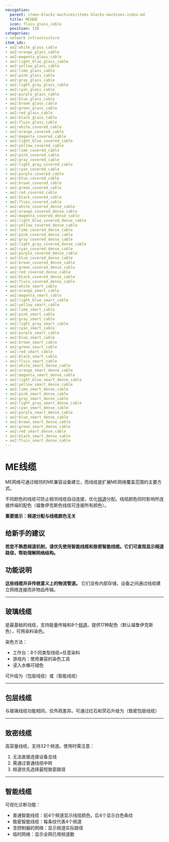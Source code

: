 ```yaml
---
navigation:
  parent: items-blocks-machines/items-blocks-machines-index.md
  title: ME线缆
  icon: fluix_glass_cable
  position: 110
categories:
- network infrastructure
item_ids:
- ae2:white_glass_cable
- ae2:orange_glass_cable
- ae2:magenta_glass_cable
- ae2:light_blue_glass_cable
- ae2:yellow_glass_cable
- ae2:lime_glass_cable
- ae2:pink_glass_cable
- ae2:gray_glass_cable
- ae2:light_gray_glass_cable
- ae2:cyan_glass_cable
- ae2:purple_glass_cable
- ae2:blue_glass_cable
- ae2:brown_glass_cable
- ae2:green_glass_cable
- ae2:red_glass_cable
- ae2:black_glass_cable
- ae2:fluix_glass_cable
- ae2:white_covered_cable
- ae2:orange_covered_cable
- ae2:magenta_covered_cable
- ae2:light_blue_covered_cable
- ae2:yellow_covered_cable
- ae2:lime_covered_cable
- ae2:pink_covered_cable
- ae2:gray_covered_cable
- ae2:light_gray_covered_cable
- ae2:cyan_covered_cable
- ae2:purple_covered_cable
- ae2:blue_covered_cable
- ae2:brown_covered_cable
- ae2:green_covered_cable
- ae2:red_covered_cable
- ae2:black_covered_cable
- ae2:fluix_covered_cable
- ae2:white_covered_dense_cable
- ae2:orange_covered_dense_cable
- ae2:magenta_covered_dense_cable
- ae2:light_blue_covered_dense_cable
- ae2:yellow_covered_dense_cable
- ae2:lime_covered_dense_cable
- ae2:pink_covered_dense_cable
- ae2:gray_covered_dense_cable
- ae2:light_gray_covered_dense_cable
- ae2:cyan_covered_dense_cable
- ae2:purple_covered_dense_cable
- ae2:blue_covered_dense_cable
- ae2:brown_covered_dense_cable
- ae2:green_covered_dense_cable
- ae2:red_covered_dense_cable
- ae2:black_covered_dense_cable
- ae2:fluix_covered_dense_cable
- ae2:white_smart_cable
- ae2:orange_smart_cable
- ae2:magenta_smart_cable
- ae2:light_blue_smart_cable
- ae2:yellow_smart_cable
- ae2:lime_smart_cable
- ae2:pink_smart_cable
- ae2:gray_smart_cable
- ae2:light_gray_smart_cable
- ae2:cyan_smart_cable
- ae2:purple_smart_cable
- ae2:blue_smart_cable
- ae2:brown_smart_cable
- ae2:green_smart_cable
- ae2:red_smart_cable
- ae2:black_smart_cable
- ae2:fluix_smart_cable
- ae2:white_smart_dense_cable
- ae2:orange_smart_dense_cable
- ae2:magenta_smart_dense_cable
- ae2:light_blue_smart_dense_cable
- ae2:yellow_smart_dense_cable
- ae2:lime_smart_dense_cable
- ae2:pink_smart_dense_cable
- ae2:gray_smart_dense_cable
- ae2:light_gray_smart_dense_cable
- ae2:cyan_smart_dense_cable
- ae2:purple_smart_dense_cable
- ae2:blue_smart_dense_cable
- ae2:brown_smart_dense_cable
- ae2:green_smart_dense_cable
- ae2:red_smart_dense_cable
- ae2:black_smart_dense_cable
- ae2:fluix_smart_dense_cable
---
```


# ME线缆

<GameScene zoom="3" background="transparent">
  <ImportStructure src="../assets/assemblies/cables.snbt" />
  <IsometricCamera yaw="180" pitch="30" />
</GameScene>

ME网络可通过相邻的ME兼容设备建立，而线缆是扩展ME网络覆盖范围的主要方式。

不同颜色的线缆可防止相邻线缆自动连接，优化[频道](../ae2-mechanics/channels.md)分配。线缆颜色同时影响所连接终端的配色（福鲁伊克斯色线缆可连接所有颜色）。

**重要提示：频道分配与线缆颜色无关**

## 给新手的建议

**若您不熟悉频道机制，请优先使用智能线缆和致密智能线缆。它们可直观显示频道路径，帮助理解网络结构。**

## 功能说明

**这些线缆并非传统意义上的物流管道。** 它们没有内部存储，设备之间通过线缆建立网络连接而非物品传输。

---

## 玻璃线缆

<GameScene zoom="6" background="transparent">
<ImportStructure src="../assets/assemblies/fluix_glass_cable.snbt" />
<IsometricCamera yaw="195" pitch="30" />
</GameScene>

<ItemLink id="fluix_glass_cable" />是最基础的线缆，支持能量传输和8个[频道](../ae2-mechanics/channels.md)。提供17种配色（默认福鲁伊克斯色），可用染料染色。

染色方法：
- 工作台：8个同类型线缆+任意染料
- 游戏内：使用兼容的染色工具
- 浸入水桶可褪色

可升级为<ItemLink id="fluix_covered_cable" />（包层线缆）或<ItemLink id="fluix_smart_cable" />（智能线缆）

<RecipeFor id="fluix_glass_cable" />

<RecipeFor id="blue_glass_cable" />

---

## 包层线缆

<GameScene zoom="6" background="transparent">
  <ImportStructure src="../assets/assemblies/fluix_covered_cable.snbt" />
  <IsometricCamera yaw="195" pitch="30" />
</GameScene>

与玻璃线缆功能相同，仅外观差异。可通过红石和荧石升级为<ItemLink id="fluix_covered_dense_cable" />（致密包层线缆）

<Recipe id="network/cables/covered_fluix" />

<RecipeFor id="blue_covered_cable" />

---

## 致密线缆

<GameScene zoom="6" background="transparent">
  <ImportStructure src="../assets/assemblies/fluix_covered_dense_cable.snbt" />
  <IsometricCamera yaw="195" pitch="30" />
</GameScene>

高容量线缆，支持32个频道。使用时需注意：
1. 无法直接连接设备总线
2. 需通过普通线缆中转
3. 频道优先选择最短致密路径

<Recipe id="network/cables/dense_covered_fluix" />

<RecipeFor id="blue_covered_dense_cable" />

---

## 智能线缆

<Row>
<GameScene zoom="6" background="transparent">
  <ImportStructure src="../assets/assemblies/fluix_smart_cable.snbt" />
  <IsometricCamera yaw="195" pitch="30" />
</GameScene>
<GameScene zoom="6" background="transparent">
  <ImportStructure src="../assets/assemblies/fluix_smart_dense_cable.snbt" />
  <IsometricCamera yaw="195" pitch="30" />
</GameScene>
</Row>

可视化诊断功能：
- 普通智能线缆：前4个频道显示线缆颜色，后4个显示白色条纹
- 致密智能线缆：每条纹代表4个频道
- 含控制器的网络：显示频道实际路径
- 临时网络：显示全网已用频道数

<Recipe id="network/cables/smart_fluix" />

<Recipe id="network/cables/dense_smart_fluix" />

<RecipeFor id="blue_smart_cable" />